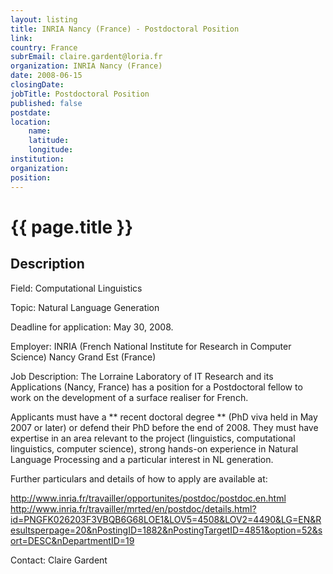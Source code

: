 ```yaml
---
layout: listing
title: INRIA Nancy (France) - Postdoctoral Position
link:
country: France
subrEmail: claire.gardent@loria.fr
organization: INRIA Nancy (France) 
date: 2008-06-15
closingDate: 
jobTitle: Postdoctoral Position
published: false
postdate:
location:
    name: 
    latitude: 
    longitude: 
institution: 
organization: 
position: 
--- 
```



# {{ page.title }}

## Description





<p>
		

Field: Computational Linguistics
</p>
<p>

Topic: Natural Language Generation
</p>
<p>

Deadline for application: May 30, 2008.
</p>
<p>

Employer: INRIA (French National Institute for Research in Computer
Science) Nancy Grand Est (France)
</p>
<p>

Job Description: The Lorraine Laboratory of IT Research and its
Applications (Nancy, France) has a position for a Postdoctoral fellow
to work on the development of a surface realiser for French.
</p>
<p>

Applicants must have a ** recent doctoral degree ** (PhD viva held in
May 2007 or later) or defend their PhD before the end of 2008. They
must have expertise in an area relevant to the project (linguistics,
computational linguistics, computer science), strong hands-on
experience in Natural Language Processing and a particular interest in
NL generation.
</p>
<p>

Further particulars and details of how to apply are available at:
</p>
<p>

http://www.inria.fr/travailler/opportunites/postdoc/postdoc.en.html </br>
http://www.inria.fr/travailler/mrted/en/postdoc/details.html?id=PNGFK026203F3VBQB6G68LOE1&LOV5=4508&LOV2=4490&LG=EN&Resultsperpage=20&nPostingID=1882&nPostingTargetID=4851&option=52&sort=DESC&nDepartmentID=19
</p>
<p>
Contact:        Claire Gardent <claire.gardent@loria.fr>
</p>
